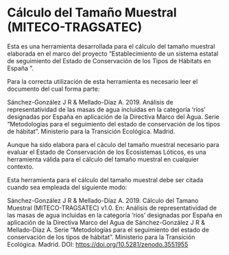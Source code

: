 # Cálculo del Tamaño Muestral (MITECO-TRAGSATEC)

Esta es una herramienta desarrollada para el cálculo del tamaño muestral elaborada en el marco del proyecto “Establecimiento de un sistema estatal de seguimiento del Estado de Conservación de los Tipos de Hábitats en España ”. 

Para la correcta utilización de esta herramienta es necesario leer el documento del cual forma parte:

Sánchez-González J R & Mellado-Díaz A. 2019. Análisis de representatividad de las masas de agua incluidas en la categoría ‘ríos’ designadas por España en aplicación de la Directiva Marco del Agua. Serie “Metodologías para el seguimiento del estado de conservación de los tipos de hábitat”. Ministerio para la Transición Ecológica. Madrid.

Aunque ha sido elabora para el cáculo del tamaño muestral necesario para evaluar el Estado de Conservación de los Ecosistemas Lóticos, es una herramienta válida para el cálculo del tamaño muestral en cualquier contexto.

Esta herramienta para el cálculo del tamaño muestral debe ser citada cuando sea empleada del siguiente modo:

Sánchez-González J R & Mellado-Díaz A. 2019. Cálculo del Tamano Muestral (MITECO-TRAGSATEC) v1.0. En: Análisis de representatividad de las masas de agua incluidas en la categoría ‘ríos’ designadas por España en aplicación de la Directiva Marco del Agua de Sánchez-González J R & Mellado-Díaz A. Serie “Metodologías para el seguimiento del estado de conservación de los tipos de hábitat”. Ministerio para la Transición Ecológica. Madrid. DOI: https://doi.org/10.5281/zenodo.3551955

